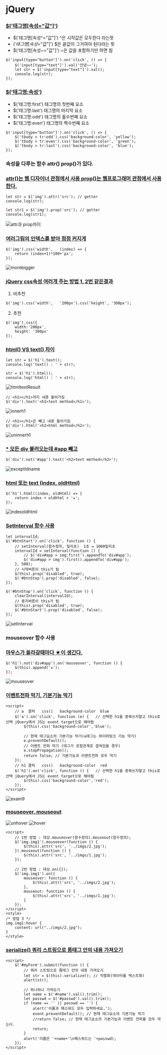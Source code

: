 # jQuery
### [$('태그명[속성="값"]')](https://github.com/yunjinhyeong/javaEclipse/blob/master/javascript_study/WebContent/js5/exam3.html)
- $('태그명[속성^="값"]')	^은 시작값은 모두한다 라는뜻
- $('태그명[속성$="값"]')	$은 끝값이 그거여야 된다라는 뜻
- $('태그명[속성~="값"]')	~은 값을 포함하기만 하면 됨
```
$('input[type="button"]').on('click', () => {
	$('input[type="text"]').val('안녕~~');
	let str = $('input[type="text"]').val();
	console.log(str);
});
```
### [$('태그명:속성')](https://github.com/yunjinhyeong/javaEclipse/blob/master/javascript_study/WebContent/js5/exam3.html)
- $('태그명:first')    태그명의 첫번째 요소
- $('태그명:last')     태그명의 마지막 요소	
- $('태그명:odd')      태그명의 홀수번째 요소
- $('태그명:even')     태그명의 짝수번째 요소
```
$('input[type="button"]').on('click', () => {
    $('tbody > tr:odd').css('background-color', 'yellow');
	$('tbody > tr:even').css('background-color', 'green');
	$('tbody > tr:last').css('background-color', 'blue');
});
```
### 속성을 다루는 함수 attr() prop()가 있다.
### [attr()는 웹 디자이너 관점에서 사용 prop()는 웹프로그래머 관점에서 사용한다.](https://github.com/yunjinhyeong/javaEclipse/blob/master/javascript_study/WebContent/js5/exam2.html)
```
let str = $('img').attr('src'); // getter
console.log(str);
```
```
let str1 = $('img').prop('src'); // getter
console.log(str1);
```
![attr과 prop차이](img/attrpropResult.png)
### [여러그림의 인덱스를 받아 점점 커지게](https://github.com/yunjinhyeong/javaEclipse/blob/master/javascript_study/WebContent/js5/exam2.html)
```
$('img').css('width',	(index) => {
	return (index+1)*100+'px';
});
```
![morebigger](img/morebigger.png)
### [jQuery css속성 여러개 주는 방법 1, 2번 같은결과](https://github.com/yunjinhyeong/javaEclipse/blob/master/javascript_study/WebContent/js5/exam2.html)
1. 비추천
```
$('img').css('width',	'200px').css('height', '300px');
```
2. 추천
```
$('img').css({
	width:'200px',
	height: '300px'
});
```
### [html() VS text() 차이]((https://github.com/yunjinhyeong/javaEclipse/blob/master/javascript_study/WebContent/js5/exam4.html))
```
let str = $('h1').text();
console.log('text() : ' + str);
		
str = $('h1').html();
console.log('html() : ' + str);
```
![htmltextResult](img/htmltextResult.png)
```
// <h1></h1>까지 내용 들어가짐
$('div').text('<h1>text method</h1>');
```
![innerh1](img/innerh1.png)
```
// <h1></h1>은 빼고 내용 들어가짐
$('div').html('<h2>html method</h2>');
```
![uninnerh1](img/uninnerh1.png)
### [* 모든 div 불러오는데 #app 빼고](https://github.com/yunjinhyeong/javaEclipse/blob/master/javascript_study/WebContent/js5/exam4.html)
```
$('div').not('#app').text('<h2>text method</h2>');
```
![exceptIdname](img/exceptIdname.png)
### [html 또는 text (index, oldHtml)](https://github.com/yunjinhyeong/javaEclipse/blob/master/javascript_study/WebContent/js5/exam4.html)
```
$('h1').html((index, oldHtml) => {
	return index + oldHtml + '★';
});
```
![indexoldhtml](img/indexoldhtml.png)
### [SetInterval 함수 사용](https://github.com/yunjinhyeong/javaEclipse/blob/master/javascript_study/WebContent/js5/exam6.html)
```
let intervalId;
$('#btnStart').on('click', function () {
	// setInterval(함수정의, 밀리초)  1초 = 1000밀리초
	intervalId = setInterval(function () {
 		// $('div#app > img:first').appendTo('div#app');
		$('div#app > img').first().appendTo('div#app');
	}, 500);
	// 시작버튼이 this가 됨
	$(this).prop('disabled', true);
	$('#btnStop').prop('disabled', false);
});
	
$('#btnStop').on('click', function () {
	clearInterval(intervalId);
	// 중지버튼이 this가 됨
	$(this).prop('disabled', true);
	$('#btnStart').prop('disabled', false);
});
```
![setInterval](img/setInterval.png)
### mouseover 함수 사용
### [마우스가 올라갈때마다 ★이 생긴다.](https://github.com/yunjinhyeong/javaEclipse/blob/master/javascript_study/WebContent/js5/exam7.html)
```
$('h1').not('div#app').on('mouseover', function () {
	$(this).append('★');
});
```
![mouseover](img/mouseover.png)
### [이벤트전파 막기, 기본기능 막기](https://github.com/yunjinhyeong/javaEclipse/blob/master/javascript_study/WebContent/js5/exam9.html)
```
<script>
	// a  클릭   css()   background-color  blue
	$('a').on('click', function (e) {	// 선택한 h1을 중복쓰지말고 this로 선택 jQuery에서 JS는 event target으로 해야됨
		$(this).css('background-color','blue');
		
		// 현재 태그요소의 기본기능 막기(a태그는 하이퍼링크 기능 막기)
		e.preventDefault();
		// 이벤트 전파 막기 (태그가 포함관계로 겹쳐있을 경우)
		e.stopPropagation();
		return false; // 기본기능과 이벤트전파 모두 막기
	});
	// h1 클릭   css()   background-color  red
	$('h1').on('click', function () {	// 선택한 h1을 중복쓰지말고 this로 선택 jQuery에서 JS는 event target으로 해야됨
		$(this).css('background-color','red');
	});
</script>
```
![exam9](img/exam9.png)
### [mouseover, mouseout](https://github.com/yunjinhyeong/javaEclipse/blob/master/javascript_study/WebContent/js5/exam9.html)
![unhover](img/unhover.png)
![hover](img/hover.png)
```
<script>
	// 1번 방법 : 대상.mouseover(함수정의).mouseout(함수정의);
	$('img.img1').mouseover(function () {
		$(this).attr('src', '../imgs/2.jpg');
	}).mouseout(function () {
		$(this).attr('src', '../imgs/1.jpg');
	});

	// 2번 방법 : 대상.on({});
	$('img.img1').on({
		mouseover: function () {
			$(this).attr('src', '../imgs/2.jpg');
		},
		mouseout: function () {
			$(this).attr('src', '../imgs/1.jpg');
		}
	});
</script>
<style>
/* 방법 3 */
img.img1:hover {
	content: url("../imgs/2.jpg");
}
</style>
```
### [serialize() 쿼리 스트링으로 폼태그 안의 내용 가져오기]()
```
<script>
	$('#myForm').submit(function () {
		// 쿼리 스트링으로 폼태그 안의 내용 가져오기
		let str = $(this).serialize(); // 직렬화(데이터를 텍스트화)
		alert(str);
		
		// 하나하나 가져오기
		let name = $('#name').val().trim();
		let passwd = $('#passwd').val().trim();
		if (name == '' || passwd == '') {
			alert('이름과 패스워드 모두 입력하세요.');
			event.preventDefault(); // 현재 태그요소의 기본기능 막기
			//return false; // 현재 태그요소의 기본기능과 이벤트 전파를 모두 막는다.
			return;
		}
		alert('이름은 '+name+'\n패스워드는 '+passwd);
	});
</script>
```